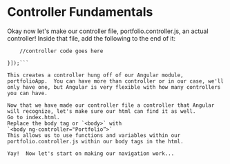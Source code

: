# Controller Fundamentals

Okay now let's make our controller file, portfolio.controller.js, an actual controller!  Inside that file, add the following to the end of it:  
```portfolioApp.controller("Portfolio",["$scope", function($scope) {
    //controller code goes here

}]);```

This creates a controller hung off of our Angular module, portfolioApp.  You can have more than controller or in our case, we'll only have one, but Angular is very flexible with how many controllers you can have.

Now that we have made our controller file a controller that Angular will recognize, let's make sure our html can find it as well.
Go to index.html.
Replace the body tag or `<body>` with
`<body ng-controller="Portfolio”>`
This allows us to use functions and variables within our portfolio.controller.js within our body tags in the html.

Yay!  Now let's start on making our navigation work...
